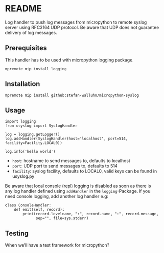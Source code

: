 # README

Log handler to push log messages from micropython to remote syslog server using
RFC3164 UDP protocol. Be aware that UDP does not guarantee delivery of log
messages.

## Prerequisites

This handler has to be used with micropython logging package.


```
mpremote mip install logging
```

## Installation

```
mpremote mip install github:stefan-walluhn/micropython-syslog
```

## Usage

```
import logging
from usyslog import SyslogHandler

log = logging.getLogger()
log.addHandler(SyslogHandler(host='localhost', port=514, facility=Facility.LOCAL0))

log.info('hello world')
```

* `host`: hostname to send messages to, defaults to localhost
* `port`: UDP port to send messages to, defaults to 514
* `facility`: syslog facility, defaults to LOCAL0, valid keys can be found in usyslog.py

Be aware that local console (repl) logging is disabled as soon as there is any
log handler defined using `addHandler` in the `logging`-Package. If you need
console logging, add another log handler e.g:

```
class ConsoleHandler:
    def emit(self, record):
        print(record.levelname, ":", record.name, ":", record.message,
              sep="", file=sys.stderr)
```

## Testing

When we'll have a test framework for micropython?
